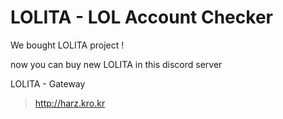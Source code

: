 # LOLITA - LOL Account Checker

We bought LOLITA project !

now you can buy new LOLITA in this discord server

LOLITA - Gateway
> http://harz.kro.kr
